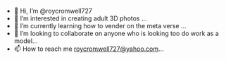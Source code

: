 - 👋 Hi, I’m @roycromwell727
- 👀 I’m interested in creating adult 3D photos ...
- 🌱 I’m currently learning how to vender on the meta verse ...
- 💞️ I’m looking to collaborate on anyone who is looking too do work as a model...
- 📫 How to reach me roycromwell727@yahoo.com...

<!---
roycromwell727/roycromwell727 is a ✨ special ✨ repository because its `README.md` (this file) appears on your GitHub profile.
You can click the Preview link to take a look at your changes.
--->
